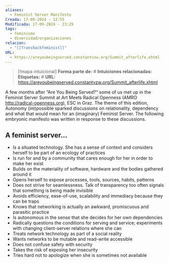 ```yaml
---
aliases:
  - Feminist Server Manifesto
Creada: 17-09-2024 - 12:55
Modificada: 17-09-2024 - 23:29
tags:
  - feminismo
  - diversidad/organizaciones
relacion:
  - "[[Transhackfeminist]]"
URL:
  - https://areyoubeingserved.constantvzw.org/Summit_afterlife.xhtml
---
```


> [!mapa intuicional]
> **Forma parte de:** #
> **Intuiciones relacionadas:** 
> **Etiquetas:** #
> **URL:** https://areyoubeingserved.constantvzw.org/Summit_afterlife.xhtml

A few months after “Are You Being Served?“ some of us met up in the Feminist Server Summit at Art Meets Radical Openness (AMRO <http://radical-openness.org>), ESC in Graz. The theme of this edition, Autonomy (im)possible sparked discussions on relationality, dependency and what that would mean for an (imaginary) Feminist Server. The following embryonic manifesto was written in response to these discussions.

## A feminist server… 
* Is a situated technology. She has a sense of context and considers herself to be part of an ecology of practices
* Is run for and by a community that cares enough for her in order to make her exist
* Builds on the materiality of software, hardware and the bodies gathered around it
* Opens herself to expose processes, tools, sources, habits, patterns
* Does not strive for seamlessness. Talk of transparency too often signals that something is being made invisible
* Avoids efficiency, ease-of-use, scalability and immediacy because they can be traps
* Knows that networking is actually an awkward, promiscuous and parasitic practice
* Is autonomous in the sense that she decides for her own dependencies
* Radically questions the conditions for serving and service; experiments with changing client-server relations where she can
* Treats network technology as part of a social reality
* Wants networks to be mutable and read-write accessible
* Does not confuse safety with security
* Takes the risk of exposing her insecurity
* Tries hard not to apologize when she is sometimes not available